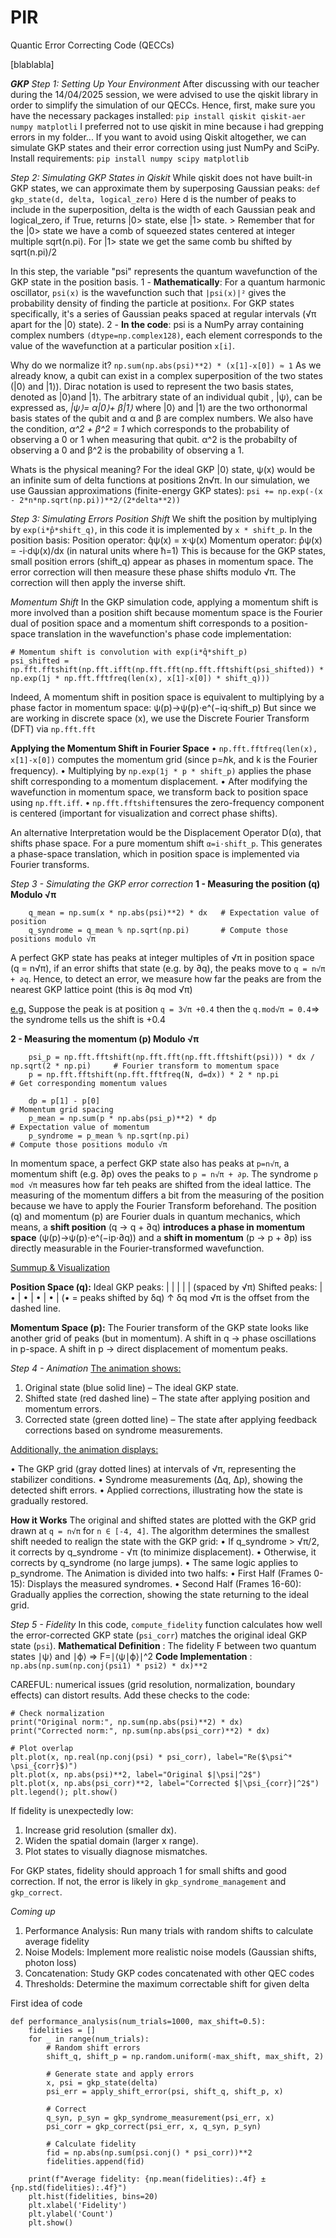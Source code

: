 # PIR
Quantic Error Correcting Code (QECCs)

[blablabla]



***GKP***
_Step 1: Setting Up Your Environment_
After discussing with our teacher during the 14/04/2025 session, we were advised to use the qiskit library in order to simplify the simulation of our QECCs.
Hence, first, make sure you have the necessary packages installed:
```pip install qiskit qiskit-aer numpy matplotli```
I preferred not to use qiskit in mine because i had grepping errors in my folder... If you want to avoid using Qiskit altogether, we can simulate GKP states and their error correction using just NumPy and SciPy. Install requirements:
```pip install numpy scipy matplotlib```



_Step 2: Simulating GKP States in Qiskit_
While qiskit does not have built-in GKP states, we can approximate them by superposing Gaussian peaks:
```def gkp_state(d, delta, logical_zero)```
Here d is the number of peaks to include in the superposition, delta is the width of each Gaussian peak and logical_zero, if True, returns   |0> state, else |1> state.
    > Remember that for the |0> state we have a comb of squeezed states centered at integer multiple sqrt(n.pi). For |1> state we get the same comb bu shifted by sqrt(n.pi)/2

In this step, the variable "psi" represents the quantum wavefunction of the GKP state in the position basis.
1 - **Mathematically**:
For a quantum harmonic oscillator, ```psi(x)``` is the wavefunction such that ```|psi(x)|²``` gives the probability density of finding the particle at position```x```. For GKP states specifically, it's a series of Gaussian peaks spaced at regular intervals (√π apart for the |0⟩ state).
2 - **In the code**:
psi is a NumPy array containing complex numbers ```(dtype=np.complex128)```, each element corresponds to the value of the wavefunction at a particular position ```x[i]```.

Why do we normalize it?         ```np.sum(np.abs(psi)**2) * (x[1]-x[0]) ≈ 1```
As we already know, a qubit can exist in a complex superposition of the two states (|0⟩ and |1⟩). Dirac notation is used to represent the two basis states, denoted as |0⟩and |1⟩. The arbitrary state of an individual qubit , |ψ⟩, can be expressed as,
*|ψ⟩= α|0⟩+ β|1⟩*
where |0⟩ and |1⟩ are the two orthonormal basis states of the qubit and α and β are complex numbers. We also have the condition,
*α^2 + β^2 = 1*
which corresponds to the probability of observing a 0 or 1 when measuring that qubit. α^2 is the probabilty of observing a 0 and β^2 is the probability of observing a 1.

Whats is the physical meaning? 
For the ideal GKP |0⟩ state, ψ(x) would be an infinite sum of delta functions at positions 2n√π. In our simulation, we use Gaussian approximations (finite-energy GKP states): ```psi += np.exp(-(x - 2*n*np.sqrt(np.pi))**2/(2*delta**2))```



_Step 3: Simulating Errors_
*Position Shift*
We shift the position by multiplying by ```exp(i*p̂*shift_q)```, in this code it is implemented by ```x * shift_p```.
In the position basis:
    Position operator: q̂ψ(x) = x·ψ(x)
    Momentum operator: p̂ψ(x) = -i·dψ(x)/dx (in natural units where ħ=1)
This is because for the GKP states, small position errors (shift_q) appear as phases in momentum space. The error correction will then measure these phase shifts modulo √π. The correction will then apply the inverse shift. 

*Momentum Shift*
In the GKP simulation code, applying a momentum shift is more involved than a position shift because momentum space is the Fourier dual of position space and a momentum shift corresponds to a position-space translation in the wavefunction's phase
code implementation:
```
# Momentum shift is convolution with exp(i*q̂*shift_p)
psi_shifted = np.fft.fftshift(np.fft.ifft(np.fft.fft(np.fft.fftshift(psi_shifted)) * np.exp(1j * np.fft.fftfreq(len(x), x[1]-x[0]) * shift_q)))
```
Indeed, A momentum shift in position space is equivalent to multiplying by a phase factor in momentum space:
ψ(p)→ψ(p)⋅e^(−iq⋅shift_p)
But since we are working in discrete space (x), we use the Discrete Fourier Transform (DFT) via ```np.fft.fft```

**Applying the Momentum Shift in Fourier Space**
• ```np.fft.fftfreq(len(x), x[1]-x[0])``` computes the momentum grid (since p=ℏk, and k is the Fourier frequency).
• Multiplying by ```np.exp(1j * p * shift_p)``` applies the phase shift corresponding to a momentum displacement.
• After modifying the wavefunction in momentum space, we transform back to position space using ```np.fft.iff```.
• ```np.fft.fftshift```ensures the zero-frequency component is centered (important for visualization and correct phase shifts).

An alternative Interpretation would be the Displacement Operator D(α), that shifts phase space. For a pure momentum shift ```α=i⋅shift_p```. This generates a phase-space translation, which in position space is implemented via Fourier transforms. 



_Step 3 - Simulating the GKP error correction_
**1 - Measuring the position (q) Modulo √π**
``` 
    q_mean = np.sum(x * np.abs(psi)**2) * dx   # Expectation value of position
    q_syndrome = q_mean % np.sqrt(np.pi)       # Compute those positions modulo √π 
```
A perfect GKP state has peaks at integer multiples of √π in position space (q = n√π), if an error shifts that state (e.g. by ∂q), the peaks move to ```q = n√π + ∂q```. Hence, to detect an error, we measure how far the peaks are from the nearest GKP lattice point (this is ∂q mod √π)

<u>e.g.</u>
Suppose the peak is at position ```q = 3√π +0.4``` then the ```q.mod√π = 0.4```=> the syndrome tells us the shift is +0.4

**2 - Measuring the momentum (p) Modulo √π**
```
    psi_p = np.fft.fftshift(np.fft.fft(np.fft.fftshift(psi))) * dx / np.sqrt(2 * np.pi)     # Fourier transform to momentum space
    p = np.fft.fftshift(np.fft.fftfreq(N, d=dx)) * 2 * np.pi                                # Get corresponding momentum values

    dp = p[1] - p[0]                                                                        # Momentum grid spacing
    p_mean = np.sum(p * np.abs(psi_p)**2) * dp                                              # Expectation value of momentum
    p_syndrome = p_mean % np.sqrt(np.pi)                                                    # Compute those positions modulo √π
```
In momentum space, a perfect GKP state also has peaks at ```p=n√π```, a momentum shift (e.g. ∂p) oves the peaks to ```p = n√π + ∂p```. The syndrome ```p mod √π``` measures how far teh peaks are shifted from the ideal lattice. The measuring of the momentum differs a bit from the measuring of the position because we have to apply the Fourier Transform beforehand. 
The position (q) and momentum (p) are Fourier duals in quantum mechanics, which means, a **shift position** (q → q + ∂q) **introduces a phase in momentum space** (ψ(p)→ψ(p)⋅e^(−ip⋅∂q)) and a **shift in momentum** (p → p + ∂p) iss directly measurable in the Fourier-transformed wavefunction.  

<u>Summup & Visualization</u>

**Position Space (q):**
Ideal GKP peaks:    |    |    |    |    |    (spaced by √π)
Shifted peaks:      |  • |  • |  • |  • |    (• = peaks shifted by δq)
                   ↑
               δq mod √π is the offset from the dashed line.

**Momentum Space (p):**
The Fourier transform of the GKP state looks like another grid of peaks (but in momentum).
A shift in q → phase oscillations in p-space.
A shift in p → direct displacement of momentum peaks.



_Step 4 - Animation_
<u>The animation shows:</u>

1. Original state (blue solid line) – The ideal GKP state.
2. Shifted state (red dashed line) – The state after applying position and momentum errors.
3. Corrected state (green dotted line) – The state after applying feedback corrections based on syndrome measurements.

<u>Additionally, the animation displays:</u>

• The GKP grid (gray dotted lines) at intervals of √π, representing the stabilizer conditions.
• Syndrome measurements (Δq, Δp), showing the detected shift errors.
• Applied corrections, illustrating how the state is gradually restored.

**How it Works**
The original and shifted states are plotted with the GKP grid drawn at ```q = n√π``` for ```n ∈ [-4, 4]```. The algorithm determines the smallest shift needed to realign the state with the GKP grid:
    • If q_syndrome > √π/2, it corrects by q_syndrome - √π (to minimize displacement).
    • Otherwise, it corrects by q_syndrome (no large jumps).
    • The same logic applies to p_syndrome.
The Animation is divided into two halfs:
    • First Half (Frames 0-15): Displays the measured syndromes.
    • Second Half (Frames 16-60): Gradually applies the correction, showing the state returning to the ideal grid. 



_Step 5 - Fidelity_
In this code, ```compute_fidelity``` function calculates how well the error-corrected GKP state (```psi_corr```) matches the original ideal GKP state (```psi```).
**Mathematical Definition** : The fidelity F between two quantum states ∣ψ⟩ and ∣ϕ⟩ => F=∣⟨ψ∣ϕ⟩∣^2
**Code Implementation** : ```np.abs(np.sum(np.conj(psi1) * psi2) * dx)**2```

CAREFUL: numerical issues (grid resolution, normalization, boundary effects) can distort results. Add these checks to the code:
```
# Check normalization
print("Original norm:", np.sum(np.abs(psi)**2) * dx)
print("Corrected norm:", np.sum(np.abs(psi_corr)**2) * dx)

# Plot overlap
plt.plot(x, np.real(np.conj(psi) * psi_corr), label="Re($\psi^* \psi_{corr}$)")
plt.plot(x, np.abs(psi)**2, label="Original $|\psi|^2$")
plt.plot(x, np.abs(psi_corr)**2, label="Corrected $|\psi_{corr}|^2$")
plt.legend(); plt.show()
```
If fidelity is unexpectedly low:
1. Increase grid resolution (smaller dx).
2. Widen the spatial domain (larger x range).
3. Plot states to visually diagnose mismatches.

For GKP states, fidelity should approach 1 for small shifts and good correction. If not, the error is likely in ```gkp_syndrome_management``` and ```gkp_correct```.








_Coming up_
1. Performance Analysis: Run many trials with random shifts to calculate average fidelity
2. Noise Models: Implement more realistic noise models (Gaussian shifts, photon loss)
3. Concatenation: Study GKP codes concatenated with other QEC codes
4. Thresholds: Determine the maximum correctable shift for given delta

First idea of code
```
def performance_analysis(num_trials=1000, max_shift=0.5):
    fidelities = []
    for _ in range(num_trials):
        # Random shift errors
        shift_q, shift_p = np.random.uniform(-max_shift, max_shift, 2)
        
        # Generate state and apply errors
        x, psi = gkp_state(delta)
        psi_err = apply_shift_error(psi, shift_q, shift_p, x)
        
        # Correct
        q_syn, p_syn = gkp_syndrome_measurement(psi_err, x)
        psi_corr = gkp_correct(psi_err, x, q_syn, p_syn)
        
        # Calculate fidelity
        fid = np.abs(np.sum(psi.conj() * psi_corr))**2
        fidelities.append(fid)
    
    print(f"Average fidelity: {np.mean(fidelities):.4f} ± {np.std(fidelities):.4f}")
    plt.hist(fidelities, bins=20)
    plt.xlabel('Fidelity')
    plt.ylabel('Count')
    plt.show()
```